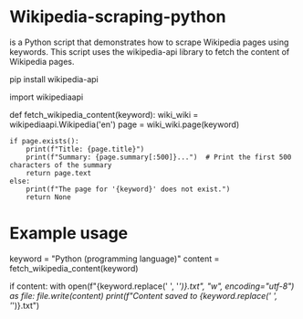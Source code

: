 # Wikipedia-scraping-python
is a Python script that demonstrates how to scrape Wikipedia pages using keywords. This script uses the wikipedia-api library to fetch the content of Wikipedia pages.

pip install wikipedia-api

import wikipediaapi

def fetch_wikipedia_content(keyword):
    wiki_wiki = wikipediaapi.Wikipedia('en')
    page = wiki_wiki.page(keyword)

    if page.exists():
        print(f"Title: {page.title}")
        print(f"Summary: {page.summary[:500]}...")  # Print the first 500 characters of the summary
        return page.text
    else:
        print(f"The page for '{keyword}' does not exist.")
        return None

# Example usage
keyword = "Python (programming language)"
content = fetch_wikipedia_content(keyword)

if content:
    with open(f"{keyword.replace(' ', '_')}.txt", "w", encoding="utf-8") as file:
        file.write(content)
    print(f"Content saved to {keyword.replace(' ', '_')}.txt")

